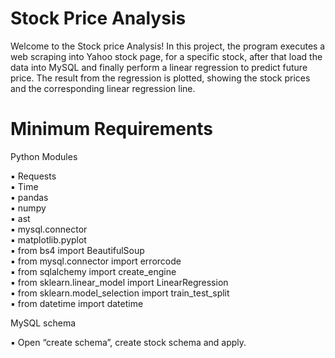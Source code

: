 # Stock Price Analysis

Welcome to the Stock price Analysis! In this project, the program executes a web scraping into Yahoo stock page, for a specific stock, after that load the data into MySQL and finally perform a linear regression to predict future price. The result from the regression is plotted, showing the stock prices and the corresponding linear regression line.  

# Minimum Requirements

Python Modules

▪ Requests                                                                                                                               
▪ Time                                                                                                                                   
▪ pandas                                                                                                                                 
▪ numpy                                                                                                                                 
▪ ast                                                                                                                                   
▪ mysql.connector                                                                                                                       
▪ matplotlib.pyplot                                                                                                                     
▪ from bs4 import BeautifulSoup                                                                                                         
▪ from mysql.connector import errorcode                                                                                                 
▪ from sqlalchemy import create_engine                                                                                                   
▪ from sklearn.linear_model import LinearRegression                                                                                     
▪ from sklearn.model_selection import train_test_split                                                                                   
▪ from datetime import datetime                                                                                                        

MySQL schema

▪ Open “create schema”, create stock schema and apply.

